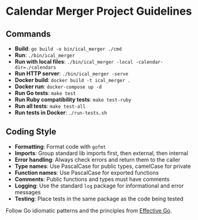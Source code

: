 # Calendar Merger Project Guidelines

## Commands
- **Build**: `go build -o bin/ical_merger ./cmd`
- **Run**: `./bin/ical_merger`
- **Run with local files**: `./bin/ical_merger -local -calendar-dir=./calendars`
- **Run HTTP server**: `./bin/ical_merger -serve`
- **Docker build**: `docker build -t ical_merger .`
- **Docker run**: `docker-compose up -d`
- **Run Go tests**: `make test`
- **Run Ruby compatibility tests**: `make test-ruby`
- **Run all tests**: `make test-all`
- **Run tests in Docker**: `./run-tests.sh`

## Coding Style
- **Formatting**: Format code with `gofmt`
- **Imports**: Group standard lib imports first, then external, then internal
- **Error handling**: Always check errors and return them to the caller
- **Type names**: Use PascalCase for public types, camelCase for private
- **Function names**: Use PascalCase for exported functions
- **Comments**: Public functions and types must have comments
- **Logging**: Use the standard `log` package for informational and error messages
- **Testing**: Place tests in the same package as the code being tested

Follow Go idiomatic patterns and the principles from [Effective Go](https://golang.org/doc/effective_go.html).